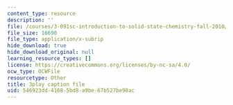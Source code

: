 ```yaml
---
content_type: resource
description: ''
file: /courses/3-091sc-introduction-to-solid-state-chemistry-fall-2010/546923dd41685bd8a9be67b527be98ac_0oqHExM3_Ko.vtt
file_size: 16690
file_type: application/x-subrip
hide_download: true
hide_download_original: null
learning_resource_types: []
license: https://creativecommons.org/licenses/by-nc-sa/4.0/
ocw_type: OCWFile
resourcetype: Other
title: 3play caption file
uid: 546923dd-4168-5bd8-a9be-67b527be98ac
---
```

